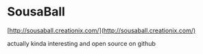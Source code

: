 <!--
id: 919535516
link: http://tumblr.atmos.org/post/919535516/sousaball
slug: sousaball
date: Sat Aug 07 2010 16:12:41 GMT-0700 (PDT)
publish: 2010-08-07
tags: 
title: SousaBall
-->


SousaBall
=========

[http://sousaball.creationix.com/](http://sousaball.creationix.com/)

actually kinda interesting and open source on github


